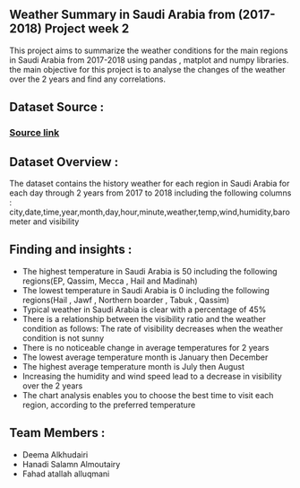 ## Weather Summary in Saudi Arabia from (2017-2018) Project week 2


This project aims to summarize the weather conditions for the main regions in Saudi Arabia from 2017-2018 using pandas , matplot and numpy libraries.
the main objective for this project is to analyse the changes of the weather over the 2 years and find any correlations.

## Dataset Source : 
 ### [Source link] 

## Dataset Overview :

The dataset contains the history weather for each region in Saudi Arabia for each day through 2 years from 2017 to 2018 including the following columns :
city,date,time,year,month,day,hour,minute,weather,temp,wind,humidity,barometer and visibility


## Finding and insights :

- The highest temperature in Saudi Arabia is 50 including the following regions(EP, Qassim, Mecca , Hail and Madinah)
- The lowest temperature in Saudi Arabia is 0 including the following regions(Hail , Jawf , Northern boarder , Tabuk , Qassim)
- Typical weather in Saudi Arabia is clear with a percentage of 45%
- There is a relationship between the visibility ratio and the weather condition as follows: The rate of visibility decreases when the weather condition is not sunny
- There is no noticeable change in average temperatures for 2 years
- The lowest average temperature month is January then December
- The highest average temperature month is July then August
- Increasing the humidity and wind speed lead to a decrease in visibility over the 2 years
- The chart analysis enables you to choose the best time to visit each region, according to the preferred temperature




## Team Members : 

- Deema Alkhudairi
- Hanadi Salamn Almoutairy
- Fahad atallah alluqmani


[Source link]:  <https://www.kaggle.com/datasets/esraamadi/saudi-arabia-weather-history>





```python

```
